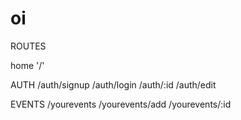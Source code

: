 # oi

ROUTES

home '/'

AUTH
/auth/signup
/auth/login
/auth/:id
/auth/edit

EVENTS
/yourevents
/yourevents/add
/yourevents/:id
